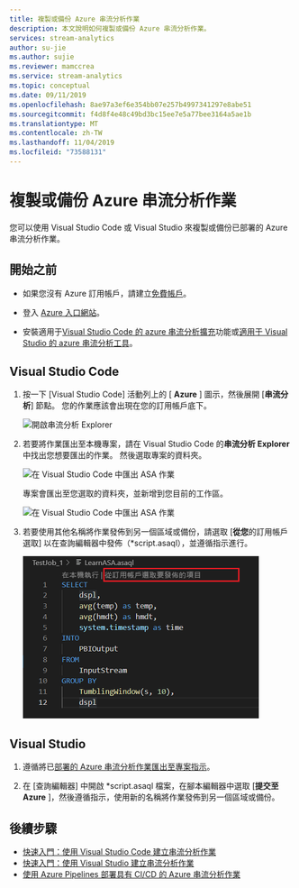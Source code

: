 ```yaml
---
title: 複製或備份 Azure 串流分析作業
description: 本文說明如何複製或備份 Azure 串流分析作業。
services: stream-analytics
author: su-jie
ms.author: sujie
ms.reviewer: mamccrea
ms.service: stream-analytics
ms.topic: conceptual
ms.date: 09/11/2019
ms.openlocfilehash: 8ae97a3ef6e354bb07e257b4997341297e8abe51
ms.sourcegitcommit: f4d8f4e48c49bd3bc15ee7e5a77bee3164a5ae1b
ms.translationtype: MT
ms.contentlocale: zh-TW
ms.lasthandoff: 11/04/2019
ms.locfileid: "73588131"
---
```

# <a name="copy-or-back-up-azure-stream-analytics-jobs"></a>複製或備份 Azure 串流分析作業

您可以使用 Visual Studio Code 或 Visual Studio 來複製或備份已部署的 Azure 串流分析作業。 

## <a name="before-you-begin"></a>開始之前
* 如果您沒有 Azure 訂用帳戶，請建立[免費帳戶](https://azure.microsoft.com/free/)。

* 登入 [Azure 入口網站](https://portal.azure.com/)。

* 安裝適用于[Visual Studio Code 的 azure 串流分析擴充](https://docs.microsoft.com/azure/stream-analytics/quick-create-vs-code#install-the-azure-stream-analytics-extension)功能或[適用于 Visual Studio 的 azure 串流分析工具](https://docs.microsoft.com/azure/stream-analytics/quick-create-vs-code#install-the-azure-stream-analytics-extension)。  



## <a name="visual-studio-code"></a>Visual Studio Code 

1. 按一下 [Visual Studio Code] 活動列上的 [ **Azure** ] 圖示，然後展開 [**串流分析**] 節點。 您的作業應該會出現在您的訂用帳戶底下。

   ![開啟串流分析 Explorer](./media/vscode-explore-jobs/open-explorer.png)

2. 若要將作業匯出至本機專案，請在 Visual Studio Code 的**串流分析 Explorer**中找出您想要匯出的作業。 然後選取專案的資料夾。 

    ![在 Visual Studio Code 中匯出 ASA 作業](./media/vscode-explore-jobs/export-job.png)

    專案會匯出至您選取的資料夾，並新增到您目前的工作區。

    ![在 Visual Studio Code 中匯出 ASA 作業](./media/stream-analytics-manage-job/copy-backup-stream-analytics-jobs.png)

3. 若要使用其他名稱將作業發佈到另一個區域或備份，請選取 [**從您**的訂用帳戶選取] 以在查詢編輯器中發佈（\*script.asaql），並遵循指示進行。 

    ![在 Visual Studio Code 中發佈至 Azure](./media/quick-create-vs-code/select-subscription.png)


## <a name="visual-studio"></a>Visual Studio 

1. 遵循將已[部署的 Azure 串流分析作業匯出至專案指示](https://docs.microsoft.com/azure/stream-analytics/stream-analytics-vs-tools#export-jobs-to-a-project)。 

2. 在 [查詢編輯器] 中開啟 \*script.asaql 檔案，在腳本編輯器中選取 [**提交至 Azure** ]，然後遵循指示，使用新的名稱將作業發佈到另一個區域或備份。 


## <a name="next-steps"></a>後續步驟

* [快速入門：使用 Visual Studio Code 建立串流分析作業](quick-create-vs-code.md)
* [快速入門：使用 Visual Studio 建立串流分析作業](stream-analytics-quick-create-vs.md)
* [使用 Azure Pipelines 部署具有 CI/CD 的 Azure 串流分析作業](stream-analytics-tools-visual-studio-cicd-vsts.md)